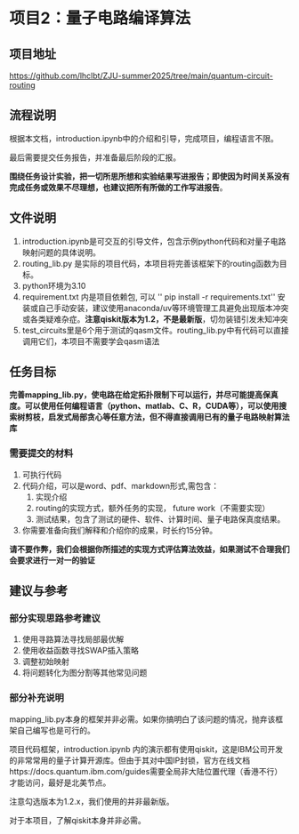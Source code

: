 # 项目2：量子电路编译算法

## 项目地址

https://github.com/lhclbt/ZJU-summer2025/tree/main/quantum-circuit-routing

## 流程说明

根据本文档，introduction.ipynb中的介绍和引导，完成项目，编程语言不限。

最后需要提交任务报告，并准备最后阶段的汇报。

**围绕任务设计实验，把一切所思所想和实验结果写进报告；即使因为时间关系没有完成任务或效果不尽理想，也建议把所有所做的工作写进报告**。

## 文件说明

1. introduction.ipynb是可交互的引导文件，包含示例python代码和对量子电路映射问题的具体说明。
2. routing_lib.py 是实际的项目代码，本项目将完善该框架下的routing函数为目标。
3. python环境为3.10
4. requirement.txt 内是项目依赖包, 可以 '' pip install -r requirements.txt'' 安装或自己手动安装，建议使用anaconda/uv等环境管理工具避免出现版本冲突或各类疑难杂症。**注意qiskit版本为1.2，不是最新版**，切勿装错引发未知冲突
5. test_circuits里是6个用于测试的qasm文件。routing_lib.py中有代码可以直接调用它们，本项目不需要学会qasm语法

## **任务目标**

**__完善mapping_lib.py，使电路在给定拓扑限制下可以运行，并尽可能提高保真度。可以使用任何编程语言（python、matlab、C、R，CUDA等），可以使用搜索树剪枝，启发式局部贪心等任意方法，但不得直接调用已有的量子电路映射算法库__**

### 需要提交的材料
1. 可执行代码
2. 代码介绍，可以是word、pdf、markdown形式,需包含：
    1. 实现介绍
    2. routing的实现方式，额外任务的实现， future work（不需要实现）
    3. 测试结果，包含了测试的硬件、软件、计算时间、量子电路保真度结果。
3. 你需要准备向我们解释和介绍你的成果，时长约15分钟。


__请不要作弊，我们会根据你所描述的实现方式评估算法效益，如果测试不合理我们会要求进行一对一的验证__

## 建议与参考

### 部分实现思路参考建议

1. 使用寻路算法寻找局部最优解
2. 使用收益函数寻找SWAP插入策略
3. 调整初始映射
4. 将问题转化为图分割等其他常见问题

### 部分补充说明
mapping_lib.py本身的框架并非必需。如果你搞明白了该问题的情况，抛弃该框架自己编写也是可行的。

项目代码框架，introduction.ipynb 内的演示都有使用qiskit，这是IBM公司开发的非常常用的量子计算开源库。但由于其对中国IP封锁，官方在线文档https://docs.quantum.ibm.com/guides需要全局非大陆位置代理（香港不行）才能访问，最好是北美节点。

注意勾选版本为1.2.x，我们使用的并非最新版。

对于本项目，了解qiskit本身并非必需。